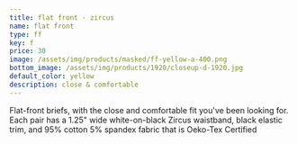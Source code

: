 ```yaml
---
title: flat front · zircus
name: flat front
type: ff
key: f
price: 30
image: /assets/img/products/masked/ff-yellow-a-400.png
bottom_image: /assets/img/products/1920/closeup-d-1920.jpg
default_color: yellow
description: close & comfortable
---
```


Flat-front briefs, with the close and comfortable fit you've been looking for.
Each pair has a 1.25" wide white-on-black Zircus waistband, black elastic trim,
and 95% cotton 5% spandex fabric that is Oeko-Tex Certified
